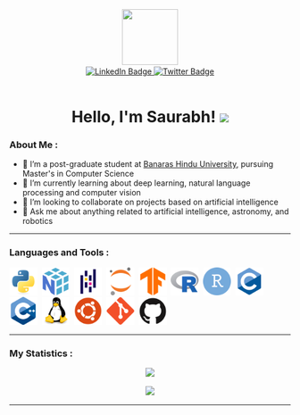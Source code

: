 <div id="header" align="center">
  <!-- Yoda -->
  <img src="https://media.giphy.com/media/vLlpbDafjgHystuJ0a/giphy.gif" width="100" height="100"/>
  
  <!-- How to connect with me -->
  <div id="badges">
    <a href="https://www.linkedin.com/in/saurabhanilpandey/">
      <img src="https://img.shields.io/badge/LinkedIn-blue?style=for-the-badge&logo=linkedin&logoColor=white" alt="LinkedIn Badge"/>
    </a>
    <a href="https://twitter.com/saurabh_a_p">
      <img src="https://img.shields.io/badge/Twitter-blue?style=for-the-badge&logo=twitter&logoColor=white" alt="Twitter Badge"/>
    </a>
    <br/>
    <img src="https://komarev.com/ghpvc/?username=saurabhanilpandey&style=flat-square&color=blue" alt=""/>
  </div>
  
  <!-- Greetings -->
  <h1>
    Hello, I'm Saurabh! 
    <img src="https://media.giphy.com/media/hvRJCLFzcasrR4ia7z/giphy.gif" width="30px"/>
  </h1>
</div>

### About Me :
- 🔭 I’m a post-graduate student at [Banaras Hindu University](https://bhu.ac.in/Site/Home/1_2_16_Main-Site), pursuing Master's in Computer Science
- 🌱 I’m currently learning about deep learning, natural language processing and computer vision
- 👯 I’m looking to collaborate on projects based on artificial intelligence
- 💬 Ask me about anything related to artificial intelligence, astronomy, and robotics

---

### Languages and Tools :
<div>
  <img src="https://github.com/devicons/devicon/blob/master/icons/python/python-original.svg" width="50" height="50"/>&nbsp;
  <img src="https://github.com/devicons/devicon/blob/master/icons/numpy/numpy-original.svg" width="50" height="50"/>&nbsp;
  <img src="https://github.com/devicons/devicon/blob/master/icons/pandas/pandas-original.svg" width="50" height="50"/>&nbsp;
  <img src="https://github.com/devicons/devicon/blob/master/icons/jupyter/jupyter-original.svg" width="50" height="50"/>&nbsp;
  <img src="https://github.com/devicons/devicon/blob/master/icons/tensorflow/tensorflow-original.svg" width="50" height="50"/>&nbsp;
  <img src="https://github.com/devicons/devicon/blob/master/icons/r/r-original.svg" width="50" height="50"/>&nbsp;
  <img src="https://github.com/devicons/devicon/blob/master/icons/rstudio/rstudio-original.svg" width="50" height="50"/>&nbsp;
  <img src="https://github.com/devicons/devicon/blob/master/icons/c/c-original.svg" width="50" height="50"/>&nbsp;
  <img src="https://github.com/devicons/devicon/blob/master/icons/cplusplus/cplusplus-original.svg" width="50" height="50"/>&nbsp;
  <img src="https://github.com/devicons/devicon/blob/master/icons/linux/linux-original.svg" width="50" height="50"/>&nbsp;
  <img src="https://github.com/devicons/devicon/blob/master/icons/ubuntu/ubuntu-plain.svg" width="50" height="50"/>&nbsp;
  <img src="https://github.com/devicons/devicon/blob/master/icons/git/git-original.svg" width="50" height="50"/>&nbsp;
  <img src="https://github.com/devicons/devicon/blob/master/icons/github/github-original.svg" width="50" height="50"/>
</div>

---

### My Statistics :
<div align ="center">
  <!-- Github Statistics -->
  <a href="https://git.io/streak-stats"><img src="https://streak-stats.demolab.com?user=saurabhanilpandey&theme=gruvbox"/></a>
  
  <!-- Top Lanaguage -->
  <a href="https://github.com/anuraghazra/github-readme-stats"><img src="https://github-readme-stats.vercel.app/api/top-langs/?username=saurabhanilpandey&layout=compact&theme=dark"/></a>
</div>

---

### 
<!--
**saurabhanilpandey/saurabhanilpandey** is a ✨ _special_ ✨ repository because its `README.md` (this file) appears on your GitHub profile.

Here are some ideas to get you started:

- 🔭 I’m currently working on ...
- 🌱 I’m currently learning ...
- 👯 I’m looking to collaborate on ...
- 🤔 I’m looking for help with ...
- 💬 Ask me about ...
- 📫 How to reach me: ...
- 😄 Pronouns: ...
- ⚡ Fun fact: ...
-->

